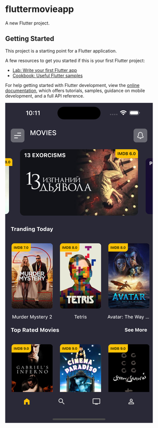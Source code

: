# fluttermovieapp

A new Flutter project.

## Getting Started

This project is a starting point for a Flutter application.

A few resources to get you started if this is your first Flutter project:

- [Lab: Write your first Flutter app](https://docs.flutter.dev/get-started/codelab)
- [Cookbook: Useful Flutter samples](https://docs.flutter.dev/cookbook)

For help getting started with Flutter development, view the
[online documentation](https://docs.flutter.dev/), which offers tutorials,
samples, guidance on mobile development, and a full API reference.

![alt text](https://raw.githubusercontent.com/cookkiees/flutter-movie-app/main/assets/ss/Simulator%20Screen%20Shot%20-%20iPhone%2014%20Pro%20Max%20-%202023-04-03%20at%2010.11.50.png)
